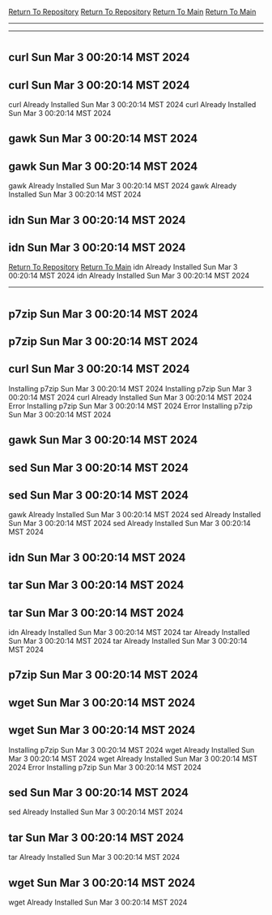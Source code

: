 [Return To Repository](https://github.com/DigitalWarrior/piholeparser/)
[Return To Repository](https://github.com/DigitalWarrior/piholeparser/)
[Return To Main](https://github.com/DigitalWarrior/piholeparser/blob/master/RecentRunLogs/Mainlog.md)
[Return To Main](https://github.com/DigitalWarrior/piholeparser/blob/master/RecentRunLogs/Mainlog.md)
____________________________________
____________________________________
# 
# 
## curl Sun Mar  3 00:20:14 MST 2024
## curl Sun Mar  3 00:20:14 MST 2024
curl Already Installed Sun Mar  3 00:20:14 MST 2024
curl Already Installed Sun Mar  3 00:20:14 MST 2024
## gawk Sun Mar  3 00:20:14 MST 2024
## gawk Sun Mar  3 00:20:14 MST 2024
gawk Already Installed Sun Mar  3 00:20:14 MST 2024
gawk Already Installed Sun Mar  3 00:20:14 MST 2024
## idn Sun Mar  3 00:20:14 MST 2024
## idn Sun Mar  3 00:20:14 MST 2024
[Return To Repository](https://github.com/DigitalWarrior/piholeparser/)
[Return To Main](https://github.com/DigitalWarrior/piholeparser/blob/master/RecentRunLogs/Mainlog.md)
idn Already Installed Sun Mar  3 00:20:14 MST 2024
idn Already Installed Sun Mar  3 00:20:14 MST 2024
____________________________________
# 
## p7zip Sun Mar  3 00:20:14 MST 2024
## p7zip Sun Mar  3 00:20:14 MST 2024
## curl Sun Mar  3 00:20:14 MST 2024
Installing p7zip Sun Mar  3 00:20:14 MST 2024
Installing p7zip Sun Mar  3 00:20:14 MST 2024
curl Already Installed Sun Mar  3 00:20:14 MST 2024
Error Installing p7zip Sun Mar  3 00:20:14 MST 2024
Error Installing p7zip Sun Mar  3 00:20:14 MST 2024
## gawk Sun Mar  3 00:20:14 MST 2024
## sed Sun Mar  3 00:20:14 MST 2024
## sed Sun Mar  3 00:20:14 MST 2024
gawk Already Installed Sun Mar  3 00:20:14 MST 2024
sed Already Installed Sun Mar  3 00:20:14 MST 2024
sed Already Installed Sun Mar  3 00:20:14 MST 2024
## idn Sun Mar  3 00:20:14 MST 2024
## tar Sun Mar  3 00:20:14 MST 2024
## tar Sun Mar  3 00:20:14 MST 2024
idn Already Installed Sun Mar  3 00:20:14 MST 2024
tar Already Installed Sun Mar  3 00:20:14 MST 2024
tar Already Installed Sun Mar  3 00:20:14 MST 2024
## p7zip Sun Mar  3 00:20:14 MST 2024
## wget Sun Mar  3 00:20:14 MST 2024
## wget Sun Mar  3 00:20:14 MST 2024
Installing p7zip Sun Mar  3 00:20:14 MST 2024
wget Already Installed Sun Mar  3 00:20:14 MST 2024
wget Already Installed Sun Mar  3 00:20:14 MST 2024
Error Installing p7zip Sun Mar  3 00:20:14 MST 2024
## sed Sun Mar  3 00:20:14 MST 2024
sed Already Installed Sun Mar  3 00:20:14 MST 2024
## tar Sun Mar  3 00:20:14 MST 2024
tar Already Installed Sun Mar  3 00:20:14 MST 2024
## wget Sun Mar  3 00:20:14 MST 2024
wget Already Installed Sun Mar  3 00:20:14 MST 2024
